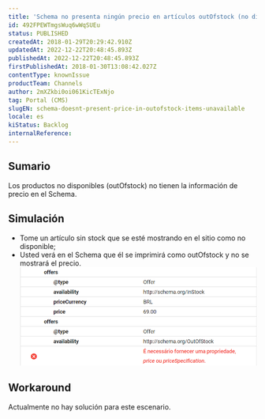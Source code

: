 ```yaml
---
title: 'Schema no presenta ningún precio en artículos outOfstock (no disponibles)'
id: 492FPEWTmgsWuq6wWqSUEu
status: PUBLISHED
createdAt: 2018-01-29T20:29:42.910Z
updatedAt: 2022-12-22T20:48:45.893Z
publishedAt: 2022-12-22T20:48:45.893Z
firstPublishedAt: 2018-01-30T13:08:42.027Z
contentType: knownIssue
productTeam: Channels
author: 2mXZkbi0oi061KicTExNjo
tag: Portal (CMS)
slugEN: schema-doesnt-present-price-in-outofstock-items-unavailable
locale: es
kiStatus: Backlog
internalReference: 
---
```


## Sumario

Los productos no disponibles (outOfstock) no tienen la información de precio en el Schema.

## Simulación

- Tome un artículo sin stock que se esté mostrando en el sitio como no disponible;
- Usted verá en el Schema que él se imprimirá como outOfstock y no se mostrará el precio.
![schema  outOfstock ](https://raw.githubusercontent.com/vtexdocs/known-issues/refs/heads/main/docs/es/known-issues/Channels/schema-no-presenta-ningun-precio-en-articulos-outofstock-no-disponibles_1.png)

## Workaround

Actualmente no hay solución para este escenario.

